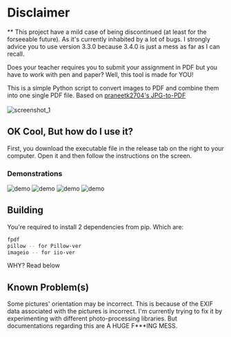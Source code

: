 # Disclaimer
** This project have a mild case of being discontinued (at least for the forseeable future). As it's currently inhabited by a lot of bugs. I strongly advice you to use version 3.3.0 because 3.4.0 is just a mess as far as I can recall.

Does your teacher requires you to submit your assignment in PDF but you have to work with pen and paper? Well, this tool is made for YOU!

This is a simple Python script to convert images to PDF and combine them into one single PDF file. Based on [praneetk2704's JPG-to-PDF](https://github.com/praneetk2704/JPG-to-PDF)
<br /><br />
![screenshot_1](/pic/demonstration-new.png)

## OK Cool, But how do I use it?

First, you download the executable file in the release tab on the right to your computer. Open it and then follow the instructions on the screen.

### Demonstrations

![demo](/pic/how1.png)
![demo](/pic/how2.png)
![demo](/pic/how3.png)
![demo](/pic/how4.png)

## Building

You're required to install 2 dependencies from pip. Which are:

```bash
fpdf
pillow -- for Pillow-ver
imageio -- for iio-ver
```

WHY? Read below

## Known Problem(s)

Some pictures' orientation may be incorrect. This is because of the EXIF data associated with the pictures is incorrect. I'm currently trying to fix it by experimenting with different photo-processing libraries. But documentations regarding this are A HUGE F\*\*\*ING MESS.
